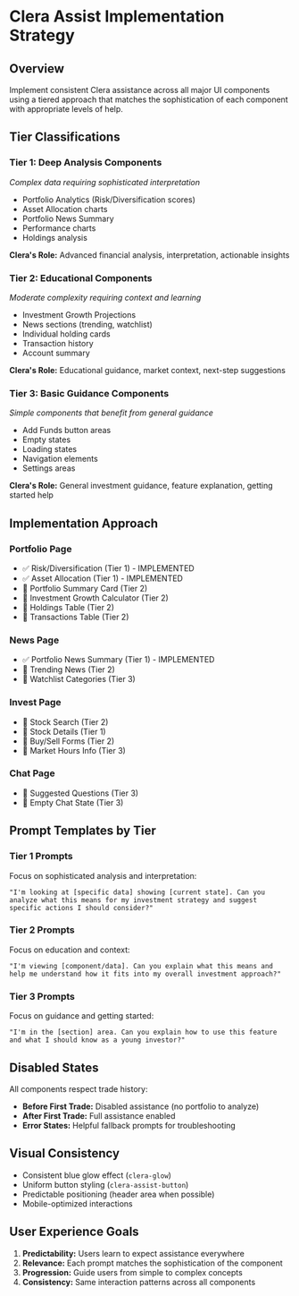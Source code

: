 # Clera Assist Implementation Strategy

## Overview
Implement consistent Clera assistance across all major UI components using a tiered approach that matches the sophistication of each component with appropriate levels of help.

## Tier Classifications

### **Tier 1: Deep Analysis Components** 
*Complex data requiring sophisticated interpretation*
- Portfolio Analytics (Risk/Diversification scores)
- Asset Allocation charts
- Portfolio News Summary
- Performance charts
- Holdings analysis

**Clera's Role:** Advanced financial analysis, interpretation, actionable insights

### **Tier 2: Educational Components**
*Moderate complexity requiring context and learning*
- Investment Growth Projections
- News sections (trending, watchlist)
- Individual holding cards
- Transaction history
- Account summary

**Clera's Role:** Educational guidance, market context, next-step suggestions

### **Tier 3: Basic Guidance Components**
*Simple components that benefit from general guidance*
- Add Funds button areas
- Empty states
- Loading states
- Navigation elements
- Settings areas

**Clera's Role:** General investment guidance, feature explanation, getting started help

## Implementation Approach

### **Portfolio Page**
- ✅ Risk/Diversification (Tier 1) - IMPLEMENTED
- ✅ Asset Allocation (Tier 1) - IMPLEMENTED  
- 🔄 Portfolio Summary Card (Tier 2)
- 🔄 Investment Growth Calculator (Tier 2)
- 🔄 Holdings Table (Tier 2)
- 🔄 Transactions Table (Tier 2)

### **News Page**
- ✅ Portfolio News Summary (Tier 1) - IMPLEMENTED
- 🔄 Trending News (Tier 2)
- 🔄 Watchlist Categories (Tier 3)

### **Invest Page**
- 🔄 Stock Search (Tier 2)
- 🔄 Stock Details (Tier 1)
- 🔄 Buy/Sell Forms (Tier 2)
- 🔄 Market Hours Info (Tier 3)

### **Chat Page**
- 🔄 Suggested Questions (Tier 3)
- 🔄 Empty Chat State (Tier 3)

## Prompt Templates by Tier

### **Tier 1 Prompts**
Focus on sophisticated analysis and interpretation:
```
"I'm looking at [specific data] showing [current state]. Can you analyze what this means for my investment strategy and suggest specific actions I should consider?"
```

### **Tier 2 Prompts**  
Focus on education and context:
```
"I'm viewing [component/data]. Can you explain what this means and help me understand how it fits into my overall investment approach?"
```

### **Tier 3 Prompts**
Focus on guidance and getting started:
```
"I'm in the [section] area. Can you explain how to use this feature and what I should know as a young investor?"
```

## Disabled States
All components respect trade history:
- **Before First Trade:** Disabled assistance (no portfolio to analyze)
- **After First Trade:** Full assistance enabled
- **Error States:** Helpful fallback prompts for troubleshooting

## Visual Consistency
- Consistent blue glow effect (`clera-glow`)
- Uniform button styling (`clera-assist-button`) 
- Predictable positioning (header area when possible)
- Mobile-optimized interactions

## User Experience Goals
1. **Predictability:** Users learn to expect assistance everywhere
2. **Relevance:** Each prompt matches the sophistication of the component
3. **Progression:** Guide users from simple to complex concepts
4. **Consistency:** Same interaction patterns across all components 